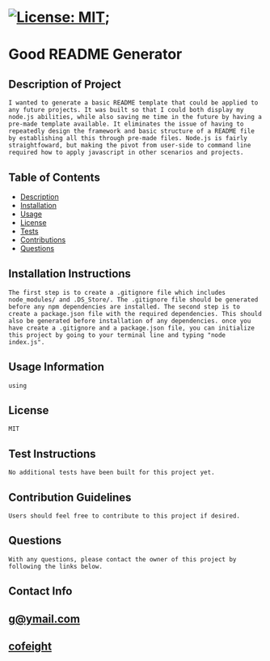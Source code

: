 

# [![License: MIT](https://img.shields.io/badge/License-MIT-yellow.svg)](https://opensource.org///licenses/MIT);

# Good README Generator


## Description of Project
    I wanted to generate a basic README template that could be applied to any future projects. It was built so that I could both display my node.js abilities, while also saving me time in the future by having a pre-made template available. It eliminates the issue of having to repeatedly design the framework and basic structure of a README file by establishing all this through pre-made files. Node.js is fairly straightfoward, but making the pivot from user-side to command line required how to apply javascript in other scenarios and projects.

## Table of Contents

* [Description](#description)
* [Installation](#installation)
* [Usage](#usage)
* [License](#license)
* [Tests](#tests)
* [Contributions](#contributions)
* [Questions](#questions)


## Installation Instructions
    The first step is to create a .gitignore file which includes node_modules/ and .DS_Store/. The .gitignore file should be generated before any npm dependencies are installed. The second step is to create a package.json file with the required dependencies. This should also be generated before installation of any dependencies. once you have create a .gitignore and a package.json file, you can initialize this project by going to your terminal line and typing "node index.js".

## Usage Information
    using

## License
    MIT

## Test Instructions
    No additional tests have been built for this project yet.
    
## Contribution Guidelines
    Users should feel free to contribute to this project if desired.


## Questions
    With any questions, please contact the owner of this project by following the links below.

## Contact Info

## [g@ymail.com](mailto:g@ymail.com)

## [cofeight](linkto:cofeight)
    